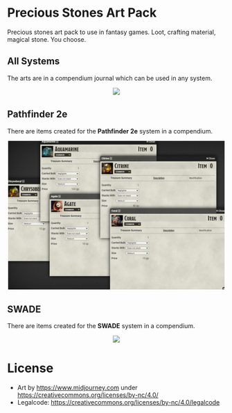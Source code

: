 # Precious Stones Art Pack
Precious stones art pack to use in fantasy games. Loot, crafting material, magical stone. You choose.

## All Systems
The arts are in a compendium journal which can be used in any system.
<p align="center">
  <img width="500" src="docs/docs_arts.webp">
</p>

## Pathfinder 2e
There are items created for the **Pathfinder 2e** system in a compendium.
<p align="center">
  <img width="500" src="docs/docs_pf2e.webp">
</p>

## SWADE
There are items created for the **SWADE** system in a compendium.
<p align="center">
  <img width="500" src="docs/docs_swade.webp">
</p>

# License
- Art by https://www.midjourney.com under https://creativecommons.org/licenses/by-nc/4.0/
- Legalcode: https://creativecommons.org/licenses/by-nc/4.0/legalcode